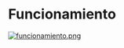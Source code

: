 # Funcionamiento
[![funcionamiento.png](https://i.postimg.cc/6Q73S55B/funcionamiento.png)](https://postimg.cc/VS8m0wCh)

